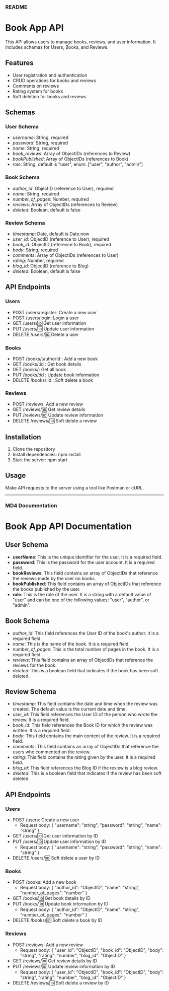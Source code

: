 ### README

# Book App API

This API allows users to manage books, reviews, and user information. It includes schemas for Users, Books, and Reviews.

## Features

- User registration and authentication
- CRUD operations for books and reviews
- Comments on reviews
- Rating system for books
- Soft deletion for books and reviews

## Schemas

### User Schema

- *username*: String, required
- *password*: String, required
- *name*: String, required
- *book_reviews*: Array of ObjectIDs (references to Review)
- *bookPublished*: Array of ObjectIDs (references to Book)
- *role*: String, default is "user", enum: ["user", "author", "admin"]

### Book Schema

- *author_id*: ObjectID (reference to User), required
- *name*: String, required
- *number_of_pages*: Number, required
- *reviews*: Array of ObjectIDs (references to Review)
- *deleted*: Boolean, default is false

### Review Schema

- *timestamp*: Date, default is Date.now
- *user_id*: ObjectID (reference to User), required
- *book_id*: ObjectID (reference to Book), required
- *body*: String, required
- *comments*: Array of ObjectIDs (references to User)
- *rating*: Number, required
- *blog_id*: ObjectID (reference to Blog)
- *deleted*: Boolean, default is false

## API Endpoints

### Users

- POST /users/register: Create a new user
- POST /users/login: Login a user
- GET /users/:id: Get user information
- PUT /users/:id: Update user information
- DELETE /users/:id: Delete a user

### Books

- POST /books/:authorId : Add a new book
- GET /books/:id : Get book details
- GET /books/: Get all book
- PUT /books/:id : Update book information
- DELETE /books/:id : Soft delete a book

### Reviews

- POST /reviews: Add a new review
- GET /reviews/:id: Get review details
- PUT /reviews/:id: Update review information
- DELETE /reviews/:id: Soft delete a review

## Installation

1. Clone the repository
2. Install dependencies: npm install
3. Start the server: npm start

## Usage

Make API requests to the server using a tool like Postman or cURL.

---

### MD4 Documentation

# Book App API Documentation

## User Schema

- **userName**: This is the unique identifier for the user. It is a required field.
- **password**: This is the password for the user account. It is a required field.
- **bookReviews**: This field contains an array of ObjectIDs that reference the reviews made by the user on books.
- **bookPublished**: This field contains an array of ObjectIDs that reference the books published by the user.
- **role**: This is the role of the user. It is a string with a default value of "user" and can be one of the following values: "user", "author", or "admin".

## Book Schema

- *author_id*: This field references the User ID of the book's author. It is a required field.
- *name*: This is the name of the book. It is a required field.
- *number_of_pages*: This is the total number of pages in the book. It is a required field.
- *reviews*: This field contains an array of ObjectIDs that reference the reviews for the book.
- *deleted*: This is a boolean field that indicates if the book has been soft deleted.

## Review Schema

- *timestamp*: This field contains the date and time when the review was created. The default value is the current date and time.
- *user_id*: This field references the User ID of the person who wrote the review. It is a required field.
- *book_id*: This field references the Book ID for which the review was written. It is a required field.
- *body*: This field contains the main content of the review. It is a required field.
- *comments*: This field contains an array of ObjectIDs that reference the users who commented on the review.
- *rating*: This field contains the rating given by the user. It is a required field.
- *blog_id*: This field references the Blog ID if the review is a blog review.
- *deleted*: This is a boolean field that indicates if the review has been soft deleted.

## API Endpoints

### Users

- POST /users: Create a new user
  - Request body: { "username": "string", "password": "string", "name": "string" }
- GET /users/:id: Get user information by ID
- PUT /users/:id: Update user information by ID
  - Request body: { "username": "string", "password": "string", "name": "string" }
- DELETE /users/:id: Soft delete a user by ID

### Books

- POST /books: Add a new book
  - Request body: { "author_id": "ObjectID", "name": "string", "number_of_pages": "number" }
- GET /books/:id: Get book details by ID
- PUT /books/:id: Update book information by ID
  - Request body: { "author_id": "ObjectID", "name": "string", "number_of_pages": "number" }
- DELETE /books/:id: Soft delete a book by ID

### Reviews

- POST /reviews: Add a new review
  - Request body: { "user_id": "ObjectID", "book_id": "ObjectID", "body": "string", "rating": "number", "blog_id": "ObjectID" }
- GET /reviews/:id: Get review details by ID
- PUT /reviews/:id: Update review information by ID
  - Request body: { "user_id": "ObjectID", "book_id": "ObjectID", "body": "string", "rating": "number", "blog_id": "ObjectID" }
- DELETE /reviews/:id: Soft delete a review by ID

